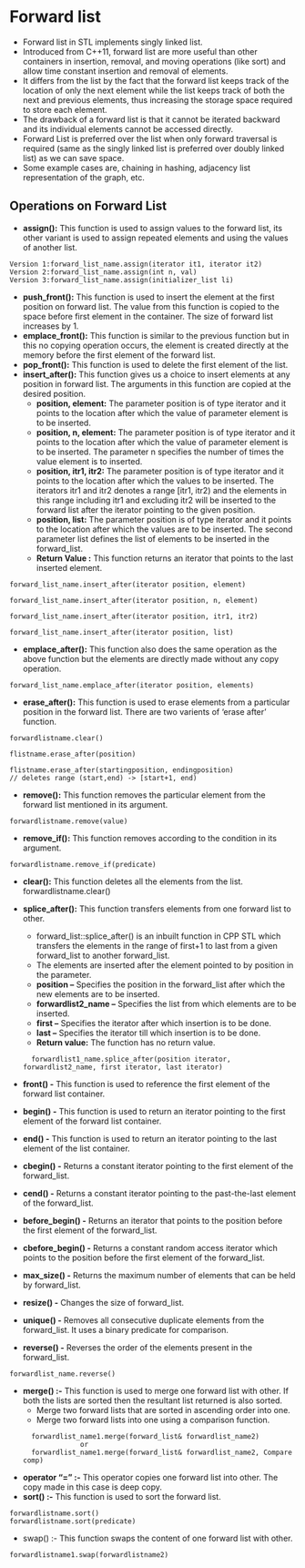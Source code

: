 # Forward list
+ Forward list in STL implements singly linked list.
+ Introduced from C++11, forward list are more useful than other containers in insertion, removal, and moving operations (like sort) and allow time constant insertion and removal of elements. 
+ It differs from the list by the fact that the forward list keeps track of the location of only the next element while the list keeps track of both the next and previous elements, thus increasing the storage space required to store each element. 
+ The drawback of a forward list is that it cannot be iterated backward and its individual elements cannot be accessed directly. 
+ Forward List is preferred over the list when only forward traversal is required (same as the singly linked list is preferred over doubly linked list) as we can save space. 
+ Some example cases are, chaining in hashing, adjacency list representation of the graph, etc.

## Operations on Forward List
- **assign():** This function is used to assign values to the forward list, its other variant is used to assign repeated elements and using the values of another list.
>
    Version 1:forward_list_name.assign(iterator it1, iterator it2)
    Version 2:forward_list_name.assign(int n, val)
    Version 3:forward_list_name.assign(initializer_list li)
- **push_front():** This function is used to insert the element at the first position on forward list. The value from this function is copied to the space before first element in the container. The size of forward list increases by 1.
- **emplace_front():** This function is similar to the previous function but in this no copying operation occurs, the element is created directly at the memory before the first element of the forward list.
- **pop_front():** This function is used to delete the first element of the list.  
- **insert_after():** This function gives us a choice to insert elements at any position in forward list. The arguments in this function are copied at the desired position.
    + **position, element:** The parameter position is of type iterator and it points to the location after which the value of parameter element is to be inserted.
    + **position, n, element:** The parameter position is of type iterator and it points to the location after which the value of parameter element is to be inserted. The parameter n specifies the number of times the value element is to inserted.
    + **position, itr1, itr2:** The parameter position is of type iterator and it points to the location after which the values to be inserted. The iterators itr1 and itr2 denotes a range [itr1, itr2) and the elements in this range including itr1 and excluding itr2 will be inserted to the forward list after the iterator pointing to the given position.
    + **position, list:** The parameter position is of type iterator and it points to the location after which the values are to be inserted. The second parameter list defines the list of elements to be inserted in the forward_list.
    + **Return Value :** This function returns an iterator that points to the last inserted element.

>
    forward_list_name.insert_after(iterator position, element)

    forward_list_name.insert_after(iterator position, n, element)

    forward_list_name.insert_after(iterator position, itr1, itr2)

    forward_list_name.insert_after(iterator position, list)

- **emplace_after():** This function also does the same operation as the above function but the elements are directly made without any copy operation.
>
    forward_list_name.emplace_after(iterator position, elements)
- **erase_after():** This function is used to erase elements from a particular position in the forward list. There are two varients of ‘erase after’ function.
>
    forwardlistname.clear()

    flistname.erase_after(position)

    flistname.erase_after(startingposition, endingposition)
    // deletes range (start,end) -> [start+1, end)

- **remove():** This function removes the particular element from the forward list mentioned in its argument.
>
    forwardlistname.remove(value)
- **remove_if():** This function removes according to the condition in its argument. 
>
    forwardlistname.remove_if(predicate)

- **clear():** This function deletes all the elements from the list. 
    forwardlistname.clear()
- **splice_after():** This function transfers elements from one forward list to other.
    + forward_list::splice_after() is an inbuilt function in CPP STL which transfers the elements in the range of first+1 to last from a given forward_list to another forward_list.
    + The elements are inserted after the element pointed to by position in the parameter.
    + **position –** Specifies the position in the forward_list after which the new elements are to be inserted.
    + **forwardlist2_name –** Specifies the list from which elements are to be inserted.
    + **first –** Specifies the iterator after which insertion is to be done.
    + **last –** Specifies the iterator till which insertion is to be done.
    + **Return value:** The function has no return value.

    >
        forwardlist1_name.splice_after(position iterator, forwardlist2_name, first iterator, last iterator)
    
- **front() -**	This function is used to reference the first element of the forward list container.
- **begin() -**	This function is used to return an iterator pointing to the first element of the forward list container.
- **end() -**	This function is used to return an iterator pointing to the last element of the list container.
- **cbegin() -**	Returns a constant iterator pointing to the first element of the forward_list.
- **cend() -**	Returns a constant iterator pointing to the past-the-last element of the forward_list.
- **before_begin() -**	Returns an iterator that points to the position before the first element of the forward_list.
- **cbefore_begin() -**	Returns a constant random access iterator which points to the position before the first element of the forward_list.
- **max_size() -**	Returns the maximum number of elements that can be held by forward_list.
- **resize() -**	Changes the size of forward_list.
- **unique() -**	Removes all consecutive duplicate elements from the forward_list. It uses a binary predicate for comparison.
- **reverse() -** 	Reverses the order of the elements present in the forward_list.
>
    forwardlist_name.reverse()
- **merge() :-** This function is used to merge one forward list with other. If both the lists are sorted then the resultant list returned is also sorted. 
    + Merge two forward lists that are sorted in ascending order into one.
    + Merge two forward lists into one using a comparison function.
    >
        forwardlist_name1.merge(forward_list& forwardlist_name2)
                    or
        forwardlist_name1.merge(forward_list& forwardlist_name2, Compare comp)
- **operator “=” :-** This operator copies one forward list into other. The copy made in this case is deep copy. 
- **sort() :-** This function is used to sort the forward list.
>
    forwardlistname.sort()
    forwardlistname.sort(predicate)
- swap() :- This function swaps the content of one forward list with other. 
>
    forwardlistname1.swap(forwardlistname2)